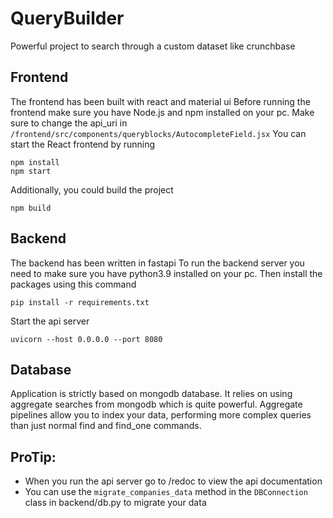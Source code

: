 # QueryBuilder
Powerful project to search through a custom dataset like crunchbase


## Frontend
The frontend has been built with react and material ui
Before running the frontend make sure you have Node.js and npm installed on your pc.
Make sure to change the api_uri in `/frontend/src/components/queryblocks/AutocompleteField.jsx`
You can start the React frontend by running 
```commandline
npm install
npm start
```

Additionally, you could build the project
```commandline
npm build
```

## Backend
The backend has been written in fastapi
To run the backend server you need to make sure you have python3.9 
installed on your pc. Then install the packages using this command
```commandline
pip install -r requirements.txt
```

Start the api server
```commandline
uvicorn --host 0.0.0.0 --port 8080
```

## Database
Application is strictly based on mongodb database.
It relies on using aggregate searches from mongodb which is quite powerful.
Aggregate pipelines allow you to index your data, performing more complex 
queries than just normal find and find_one commands.


## ProTip: 
- When you run the api server go to /redoc to view the api documentation
- You can use the `migrate_companies_data` method in the `DBConnection` class in backend/db.py to migrate your data

